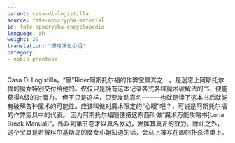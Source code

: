 ```yaml
---
parent: casa-di-logistilla
source: fate-apocrypha-material
id: fate-apocrypha-encyclopedia
language: zh
weight: 29
translation: "譯月漢化小组"
category:
- noble-phantasm
---
```


Casa Di Logistilla。“黑”Rider阿斯托尔福的作弊宝具其之一。是迷恋上阿斯托尔福的魔女特别交付给他的。仅仅只是拥有这本记录各式各样魔术破解法的书，便能获得A级的对魔力。
但不只是这样，只要发动真名———也就是读了这本书后就能有破解各种魔术的可能性。应该叫做对魔术限定的“心眼”吧？，可说是阿斯托尔福的作弊宝具中的代表。
因为阿斯托尔福随便把这东西叫做“魔术万能攻略书[Luna Break Manual]”，所以到第五卷才以真名发动，发挥其真正的效力。除此之外，这个宝具是若被科尔基斯岛的魔女小姐知道的话，会马上被写在即刻扑杀清单上。
